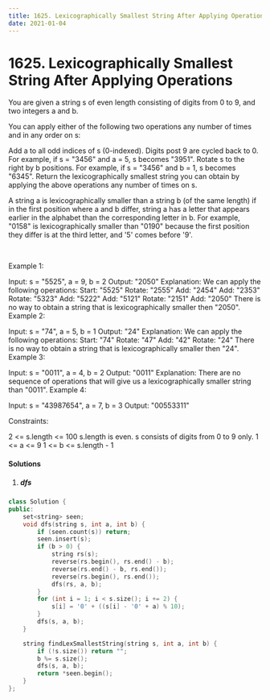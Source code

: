 ```yaml
---
title: 1625. Lexicographically Smallest String After Applying Operations
date: 2021-01-04
---
```

# 1625. Lexicographically Smallest String After Applying Operations
You are given a string s of even length consisting of digits from 0 to 9, and two integers a and b.

You can apply either of the following two operations any number of times and in any order on s:

Add a to all odd indices of s (0-indexed). Digits post 9 are cycled back to 0. For example, if s = "3456" and a = 5, s becomes "3951".
Rotate s to the right by b positions. For example, if s = "3456" and b = 1, s becomes "6345".
Return the lexicographically smallest string you can obtain by applying the above operations any number of times on s.

A string a is lexicographically smaller than a string b (of the same length) if in the first position where a and b differ, string a has a letter that appears earlier in the alphabet than the corresponding letter in b. For example, "0158" is lexicographically smaller than "0190" because the first position they differ is at the third letter, and '5' comes before '9'.

 

Example 1:

Input: s = "5525", a = 9, b = 2
Output: "2050"
Explanation: We can apply the following operations:
Start:  "5525"
Rotate: "2555"
Add:    "2454"
Add:    "2353"
Rotate: "5323"
Add:    "5222"
​​​​​​​Add:    "5121"
​​​​​​​Rotate: "2151"
​​​​​​​Add:    "2050"​​​​​​​​​​​​
There is no way to obtain a string that is lexicographically smaller then "2050".
Example 2:

Input: s = "74", a = 5, b = 1
Output: "24"
Explanation: We can apply the following operations:
Start:  "74"
Rotate: "47"
​​​​​​​Add:    "42"
​​​​​​​Rotate: "24"​​​​​​​​​​​​
There is no way to obtain a string that is lexicographically smaller then "24".
Example 3:

Input: s = "0011", a = 4, b = 2
Output: "0011"
Explanation: There are no sequence of operations that will give us a lexicographically smaller string than "0011".
Example 4:

Input: s = "43987654", a = 7, b = 3
Output: "00553311"
 

Constraints:

2 <= s.length <= 100
s.length is even.
s consists of digits from 0 to 9 only.
1 <= a <= 9
1 <= b <= s.length - 1


#### Solutions

1. ##### dfs

```cpp
class Solution {
public:
    set<string> seen;
    void dfs(string s, int a, int b) {
        if (seen.count(s)) return;
        seen.insert(s);
        if (b > 0) {
            string rs(s);
            reverse(rs.begin(), rs.end() - b);
            reverse(rs.end() - b, rs.end());
            reverse(rs.begin(), rs.end());
            dfs(rs, a, b);
        }
        for (int i = 1; i < s.size(); i += 2) {
            s[i] = '0' + ((s[i] - '0' + a) % 10);
        }
        dfs(s, a, b);
    }

    string findLexSmallestString(string s, int a, int b) {
        if (!s.size()) return "";
        b %= s.size();
        dfs(s, a, b);
        return *seen.begin();
    }
};

```